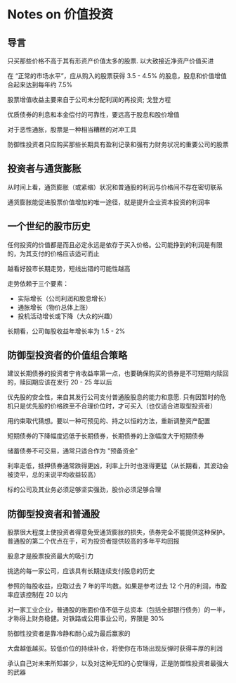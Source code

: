 # Notes on 价值投资

## 导言

只买那些价格不高于其有形资产价值太多的股票. 以大致接近净资产价值买进

在 “正常的市场水平”，应从购入的股票获得 3.5 - 4.5% 的股息，股息和价值增值合起来达到每年约 7.5%

股票增值收益主要来自于公司未分配利润的再投资; 戈登方程

优质债券的利息和本金偿付的可靠性，要远高于股息和股价增值

对于恶性通胀，股票是一种相当糟糕的对冲工具

防御性投资者只应购买那些长期具有盈利记录和强有力财务状况的重要公司的股票

## 投资者与通货膨胀

从时间上看，通货膨胀（或紧缩）状况和普通股的利润与价格间不存在密切联系

通货膨胀能促进股票价值增加的唯一途径，就是提升企业资本投资的利润率

## 一个世纪的股市历史

任何投资的价值都是而且必定永远是依存于买入价格。公司能挣到的利润是有限的，为其支付的价格应该适可而止

越看好股市长期走势，短线出错的可能性越高

走势依赖于三个要素：

* 实际增长（公司利润和股息增长）
* 通胀增长（物价总体上涨）
* 投机活动增长或下降（大众的兴趣）

长期看，公司每股收益年增长率为 1.5 - 2%

## 防御型投资者的价值组合策略

建议长期债券的投资者宁肯收益率第一点，也要确保购买的债券是不可短期内赎回的，赎回期应该在发行 20 - 25 年以后

优先股的安全性，来自其发行公司支付普通股股息的能力和意愿. 只有因暂时的危机只是优先股的价格跌至不合理价位时，才可买入（也仅适合进取型投资者）

用约束取代猜想。要以一种可预见的、持之以恒的方法，重新调整资产配置

短期债券的下降幅度远低于长期债券，长期债券的上涨幅度大于短期债券

储蓄债券不可交易，通常只适合作为 "预备资金"

利率走低，抵押债券通常跌得更凶，利率上升时也涨得更猛（从长期看，其波动会被烫平，总的来说平均收益较高）

标的公司及其业务必须足够坚实强劲，股价必须足够合理

## 防御型投资者和普通股

股票很大程度上使投资者得意免受通货膨胀的损失，债券完全不能提供这种保护。普通股的第二个优点在于，可为投资者提供较高的多年平均回报

股息才是股票投资最大的吸引力

挑选的每一家公司，应该具有长期连续支付股息的历史

参照的每股收益，应取过去 7 年的平均数。如果是参考过去 12 个月的利润，市盈率应该控制在 20 以内

对一家工业企业，普通股的账面价值不低于总资本（包括全部银行债务）的一半，才称得上财务稳健。对铁路或公用事业公司，界限是 30%

防御性投资者是靠冷静和耐心成为最后赢家的

大盘越低越买。较低价位的持续补仓，将使你在市场出现反弹时获得丰厚的利润

承认自己对未来所知甚少，以及对这种无知的心安理得，正是防御性投资者最强大的武器
